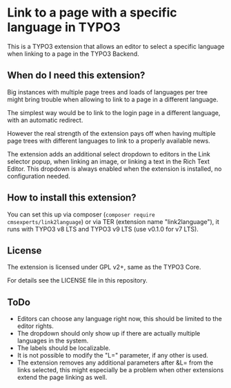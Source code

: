 # Link to a page with a specific language in TYPO3

This is a TYPO3 extension that allows an editor to select a specific language when linking to a
page in the TYPO3 Backend.

## When do I need this extension?

Big instances with multiple page trees and loads of languages per tree might bring trouble when
allowing to link to a page in a different language.

The simplest way would be to link to the login page in a different language, with an automatic
redirect.

However the real strength of the extension pays off when having multiple page trees with different
languages to link to a properly available news.

The extension adds an additional select dropdown to editors in the Link selector popup, when linking
an image, or linking a text in the Rich Text Editor. This dropdown is always enabled
when the extension is installed, no configuration needed.

## How to install this extension?

You can set this up via composer (`composer require cmsexperts/link2language`) or via
TER (extension name "link2language"), it runs with TYPO3 v8 LTS and TYPO3 v9 LTS (use v0.1.0 for v7 LTS).

## License

The extension is licensed under GPL v2+, same as the TYPO3 Core.

For details see the LICENSE file in this repository.

## ToDo

- Editors can choose any language right now, this should be limited to the editor rights.
- The dropdown should only show up if there are actually multiple languages in the system.
- The labels should be localizable.
- It is not possible to modify the "L=" parameter, if any other is used.
- The extension removes any additional parameters after &L= from the links selected, this might
especially be a problem when other extensions extend the page linking as well.
